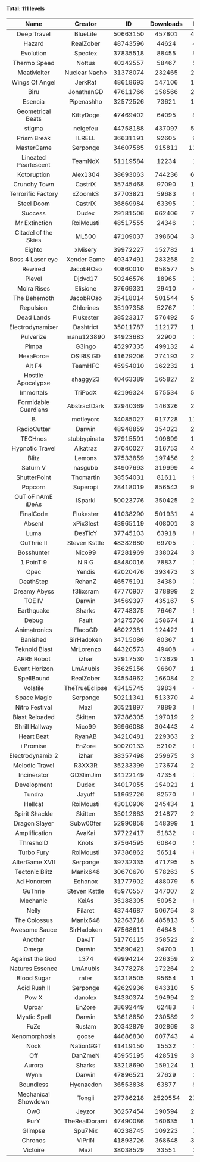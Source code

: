 #### Total: 111 levels

| Name | Creator | ID | Downloads | Likes |
|:---:|:---:|:---:|:---:|:---:|
| Deep Travel | BlueLite | 50663150 | 457801 | 40801
| Hazard | RealZober | 48743596 | 44624 | 4910
| Evolution | Spectex | 37835518 | 88455 | 8904
| Thermo Speed | Nottus | 40242557 | 58467 | 5441
| MeatMelter | Nuclear Nacho | 31378074 | 232465 | 24704
| Wings Of Angel | JerkRat | 48618693 | 147106 | 15757
| Biru | JonathanGD | 47611766 | 158566 | 24339
| Esencia | Pipenashho | 32572526 | 73621 | 10768
| Geometrical Beats | KittyDoge | 47469402 | 64095 | 8607
| stigma | neigefeu | 44758188 | 437097 | 50579
| Prism Break | ILRELL | 36631191 | 92605 | 9792
| MasterGame | Serponge | 34607585 | 915811 | 121134
| Lineated Pearlescent | TeamNoX | 51119584 | 12234 | 1637
| Kotoruption | Alex1304 | 38693063 | 744236 | 66433
| Crunchy Town | CastriX | 35745468 | 97090 | 13527
| Terrorific Factory | xZoomkS | 37703821 | 59683 | 6156
| Steel Doom | CastriX | 36869984 | 63395 | 7771
| Success | Dudex | 29181506 | 662406 | 76010
| Mr Extinction | RoiMousti | 48517555 | 24346 | 2835
| Citadel of the Skies | ML500 | 47109037 | 398604 | 31596
| Eighto | xMisery | 39972227 | 152782 | 13481
| Boss 4 Laser eye | Xender Game | 49347491 | 283258 | 25135
| Rewired | JacobROso | 40860010 | 658577 | 50440
| Plevel | Djdvd17 | 50246576 | 18965 | 2363
| Moira Rises | Elisione | 37669331 | 29410 | 4473
| The Behemoth | JacobROso | 35418014 | 501544 | 58978
| Repulsion | Chlorines | 35197358 | 52767 | 7043
| Dead Lands | Flukester | 38523317 | 576492 | 58925
| Electrodynamixer | Dashtrict | 35011787 | 112177 | 16199
| Pulverize | manu123890 | 34923683 | 22900 | 3649
| Pimpa | G3ingo | 45297335 | 499132 | 41510
| HexaForce | OSIRIS GD | 41629206 | 274193 | 21608
| Alt F4 | TeamHFC | 45954010 | 162232 | 13532
| Hostile Apocalypse | shaggy23 | 40463389 | 165827 | 25098
| Immortals | TriPodX | 42199324 | 575534 | 50752
| Formidable Guardians | AbstractDark | 32940369 | 146326 | 21256
| B | motleyorc | 34085027 | 917728 | 115578
| RadioCutter | Darwin | 48948859 | 354023 | 25105
| TECHnos | stubbypinata | 37915591 | 109699 | 12703
| Hypnotic Travel | Alkatraz | 37040027 | 316753 | 44973
| Blitz | Lemons | 37533859 | 197456 | 24089
| Saturn V | nasgubb | 34907693 | 319999 | 40103
| ShutterPoint | Thomartin | 38554031 | 81611 | 9377
| Popcorn | Superopi | 28418019 | 856543 | 96505
| OuT oF nAmE iDeAs | ISparkI | 50023776 | 350425 | 27344
| FinalCode | Flukester | 41038290 | 501931 | 49673
| Absent | xPix3lest | 43965119 | 408001 | 31479
| Luma | DesTicY | 37745103 | 63918 | 8115
| GuThrie II | Steven Ksttle | 48382680 | 69705 | 7191
| Bosshunter | Nico99 | 47281969 | 338024 | 30920
| 1 PoinT 9 | N R G | 48480016 | 78837 | 7834
| Opac | Yendis | 42020476 | 393473 | 38799
| DeathStep | RehanZ | 46575191 | 34380 | 3911
| Dreamy Abyss | f3lixsram | 47770907 | 378899 | 29962
| TOE IV | Darwin | 34569397 | 435167 | 52326
| Earthquake  | Sharks | 47748375 | 76467 | 9352
| Debug | Fault | 34275766 | 158674 | 19730
| Animatronics | FlacoGD | 46022381 | 124422 | 12896
| Banished | SirHadoken | 34715086 | 80367 | 10265
| Teknold Blast | MrLorenzo | 44320573 | 49408 | 4965
| ARRE Robot | izhar | 52917530 | 173629 | 18073
| Event Horizon | LmAnubis | 35625156 | 96607 | 11898
| SpellBound | RealZober | 34554962 | 166084 | 22487
| Volatile | TheTrueEclipse | 43415745 | 39834 | 4059
| Space Magic | Serponge | 50211341 | 513370 | 43172
| Nitro Festival | Mazl | 36521897 | 78893 | 8410
| Blast Reloaded | Skitten | 37386305 | 197019 | 21633
| Shrill Hallway | Nico99 | 36966088 | 304443 | 41148
| Heart Beat | RyanAB | 34210481 | 229363 | 28568
| i Promise | EnZore | 50020133 | 52102 | 6123
| Electrodynamix 2 | izhar | 38357498 | 259675 | 31793
| Melodic Travel | R3XX3R | 35233399 | 173674 | 29961
| Incinerator | GDSlimJim | 34122149 | 47354 | 7189
| Development | Dudex | 34017055 | 154021 | 17691
| Tundra | Jayuff | 51962726 | 82570 | 8297
| Hellcat | RoiMousti | 43010906 | 245434 | 17772
| Spirit Shackle | Skitten | 35012863 | 214877 | 28827
| Dragon Slayer | Subw00fer | 52990858 | 148399 | 12519
| Amplification | AvaKai | 37722417 | 51832 | 6329
| ThresholD | Knots | 37564595 | 60840 | 5318
| Turbo Fury | RoiMousti | 37386862 | 56514 | 6608
| AlterGame XVII | Serponge | 39732335 | 471795 | 50463
| Tectonic Blitz | Manix648 | 30670670 | 578263 | 59209
| Ad Honorem | Echonox | 31777902 | 488079 | 50122
| GuThrie | Steven Ksttle | 45970557 | 347007 | 26330
| Mechanic | KeiAs | 35188305 | 50952 | 6384
| Nelly | Filaret | 43744687 | 506754 | 35541
| The Colossus | Manix648 | 32363718 | 485813 | 51935
| Awesome Sauce | SirHadoken | 47568611 | 64648 | 7527
| Another | DavJT | 51776115 | 358522 | 26858
| Omega | Darwin | 35890421 | 94700 | 11879
| Against the God | 1374 | 49994214 | 226359 | 22555
| Natures Essence | LmAnubis | 34778278 | 172264 | 22583
| Blood Sugar | rafer | 34318505 | 95654 | 12432
| Acid Rush II | Serponge | 42629936 | 643310 | 54114
| Pow X | danolex | 34330374 | 194994 | 29992
| Uproar | EnZore | 38692449 | 62483 | 6044
| Mystic Spell | Darwin | 33618850 | 230589 | 26167
| FuZe | Rustam | 30342879 | 302869 | 30667
| Xenomorphosis | goose | 44686830 | 607743 | 44702
| Nock | NationGGT | 41419150 | 15532 | 1926
| Off | DanZmeN | 45955195 | 428519 | 36924
| Aurora | Sharks | 33218690 | 159124 | 16798
| Wynn | Darwin | 47896521 | 27629 | 3487
| Boundless | Hyenaedon | 36553838 | 63877 | 8075
| Mechanical Showdown | Tongii | 27786218 | 2520554 | 271287
| OwO | Jeyzor | 36257454 | 190594 | 20593
| FurY | TheRealDorami | 47490086 | 160635 | 17450
| Glimpse | Spu7Nix | 40238745 | 109223 | 7564
| Chronos | ViPriN | 41893726 | 368648 | 33438
| Victoire | Mazl | 38038529 | 33551 | 3646
